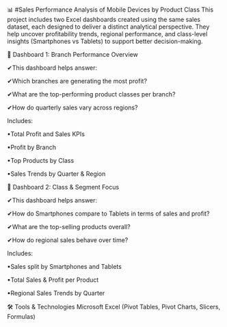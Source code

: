 📊 #Sales Performance Analysis of Mobile Devices by Product Class
This project includes two Excel dashboards created using the same sales dataset, each designed to deliver a distinct analytical perspective.
They help uncover profitability trends, regional performance, and class-level insights (Smartphones vs Tablets) to support better decision-making.

🔹 Dashboard 1: Branch Performance Overview

✔This dashboard helps answer:

✔Which branches are generating the most profit?

✔What are the top-performing product classes per branch?

✔How do quarterly sales vary across regions?

Includes:

▪Total Profit and Sales KPIs

▪Profit by Branch

▪Top Products by Class

▪Sales Trends by Quarter & Region

🔹 Dashboard 2: Class & Segment Focus


✔This dashboard helps answer:

✔How do Smartphones compare to Tablets in terms of sales and profit?

✔What are the top-selling products overall?

✔How do regional sales behave over time?

Includes:

▪Sales split by Smartphones and Tablets

▪Total Sales & Profit per Product

▪Regional Sales Trends by Quarter


🛠 Tools & Technologies
Microsoft Excel (Pivot Tables, Pivot Charts, Slicers, Formulas)


